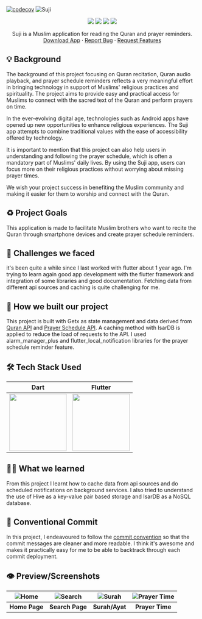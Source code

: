 [![codecov](https://codecov.io/gh/phanatagama/suji/branch/main/graph/badge.svg?token=F777RVVH55)](https://codecov.io/gh/phanatagama/suji)
![Suji](https://socialify.git.ci/phanatagama/suji/image?description=1&font=Rokkitt&forks=1&issues=1&language=1&name=1&pulls=1&stargazers=1&theme=Auto)

<p align="center">
<img src="https://img.shields.io/badge/dart-%230175C2.svg?style=for-the-badge&logo=dart&logoColor=white" />
<img src="https://img.shields.io/badge/Flutter-%2302569B.svg?style=for-the-badge&logo=Flutter&logoColor=white" />
<img src="https://img.shields.io/badge/git-%23F05033.svg?style=for-the-badge&logo=git&logoColor=white" />
<img src="https://img.shields.io/badge/github-%23121011.svg?style=for-the-badge&logo=github&logoColor=white" />

  </p>
  <p align="center">
    Suji is a Muslim application for reading the Quran and prayer reminders.
    <br />
    <a href="https://github.com/phanatagama/Suji/releases/download/1.0.2/app-debug.apk">Download App</a>
    ·
    <a href="https://github.com/phanatagama/Suji/issues/new">Report Bug</a>
    ·
  <a href="https://github.com/phanatagama/Suji/issues/new">Request Features</a>
  </p>

## 💡 Background

The background of this project focusing on Quran recitation, Quran audio playback, and prayer schedule reminders reflects a very meaningful effort in bringing technology in support of Muslims' religious practices and spirituality. The project aims to provide easy and practical access for Muslims to connect with the sacred text of the Quran and perform prayers on time.

In the ever-evolving digital age, technologies such as Android apps have opened up new opportunities to enhance religious experiences. The Suji app attempts to combine traditional values with the ease of accessibility offered by technology.

It is important to mention that this project can also help users in understanding and following the prayer schedule, which is often a mandatory part of Muslims' daily lives. By using the Suji app, users can focus more on their religious practices without worrying about missing prayer times.

We wish your project success in benefiting the Muslim community and making it easier for them to worship and connect with the Quran.

## ♻️ Project Goals

This application is made to facilitate Muslim brothers who want to recite the Quran through smartphone devices and create prayer schedule reminders.

## 🤯 Challenges we faced

it's been quite a while since I last worked with flutter about 1 year ago. I'm trying to learn again good app development with the flutter framework and integration of some libraries and good documentation. Fetching data from different api sources and caching is quite challenging for me.

## 🧐 How we built our project

This project is built with Getx as state management and data derived from [Quran API](https://api.quran.gading.dev) and [Prayer Schedule API](https://aladhan.com). A caching method with IsarDB is applied to reduce the load of requests to the API. I used alarm_manager_plus and flutter_local_notification libraries for the prayer schedule reminder feature.

## 🛠️ Tech Stack Used

| Dart                                                                              | Flutter                                                                                                                                                                                                   |
| --------------------------------------------------------------------------------- | --------------------------------------------------------------------------------------------------------------------------------------------------------------------------------------------------------- |
| <img src="https://avatars.githubusercontent.com/u/1609975?s=280&v=4" width="150"> | <img src="https://res.cloudinary.com/startup-grind/image/upload/c_fill,dpr_2.0,f_auto,g_center,h_500,q_auto:good,w_500/v1/gcs/platform-data-dsc/events/1_ilC2Aqp5sZd1wi0CopD1Hw_zT8WoJh.png" width="150"> |

<!-- ### Extra Library -->
<!-- - [GoogleFonts](https://pub.dev/packages/google_fonts) for Material-Design style -->

<!-- ## 🔧 The problems and how we deal with it -->
<!-- Tentu saja keterbatasan waktu adalah sebuah masalah bagi kami. Beberapa perencanaan harus kami tunda/hilangkan untuk mempersingkat waktu seperti pembangunan [REST API](https://github.com/MochArisandiJayanto/Flarax/blob/master/API_Design_Architecture.md) yang harus terhenti. Kami memutuskan untuk melakukan query secara langsung dengan database Firebase menggunakan future dan stream. -->

## 🧑‍🎓 What we learned

From this project I learnt how to cache data from api sources and do scheduled notifications on background services. I also tried to understand the use of Hive as a key-value pair based storage and IsarDB as a NoSQL database.

## 🐾 Conventional Commit

‎In this project, I endeavoured to follow the [commit convention](https://www.conventionalcommits.org/en/v1.0.0/) so that the commit messages are cleaner and more readable. I think it's awesome and makes it practically easy for me to be able to backtrack through each commit deployment.

<!-- ## 📘 Resource‎ -->
<!-- ### Image Assets -->
<!-- - [Undraw](http://undraw.co) -->
<!-- - [Unsplash](http://unsplash.com) -->

<!-- ### Related Article -->
<!-- - [Barang Menumpuk Tak Terpakai? Akali Dengan 5 Trik Ini | Orami](https://www.orami.co.id/magazine/barang-menumpuk-tak-terpakai-akali-dengan-5-trik-ini/) -->
<!-- - [Bagaimana cara membuang barang bekas berukuran besar, misal kasur, kulkas, mesin cuci? Kemana perabot/barang bekasmu saat kamu membeli perabot baru? - Quora](https://id.quora.com/Bagaimana-cara-membuang-barang-bekas-berukuran-besar-misal-kasur-kulkas-mesin-cuci-Kemana-perabot-barang-bekasmu-saat-kamu-membeli-perabot-baru) -->
<!-- - [Bagaimana caramu membuang barang-barang yang sudah tidak terpakai lagi (misalnya pakaian bekas yang sudah tidak layak pakai)? - Quora](https://id.quora.com/Bagaimana-caramu-membuang-barang-barang-yang-sudah-tidak-terpakai-lagi-misalnya-pakaian-bekas-yang-sudah-tidak-layak-pakai) -->
<!-- - [Bagaimana cara membuang sampah ukuran besar seperti kasur dan lemari secara legal? - Quora](https://bit.ly/3eoe6rK) -->
<!-- - [Cara Mendapatkan Barang Gratis Dari Internet - Blog Orang IT (helmykediri.com)](https://bit.ly/3FuCeVn) -->
<!-- - [Barang Gratis Bisa Kamu Dapatkan di 6 Situs Ini Lho! (lifepal.co.id)](https://lifepal.co.id/media/doyan-berburu-barang-gratisan-cek-6-situs-nih/) -->

## 👁️ Preview/Screenshots

| ![Home](https://github.com/phanatagama/Suji/assets/48324618/571cb7ab-19a1-41a5-aa2a-7ab00cc41fba) | ![Search](https://github.com/phanatagama/Suji/assets/48324618/bd90dc69-fda8-452e-80dd-7285a9cc1d26) | ![Surah](https://github.com/phanatagama/Suji/assets/48324618/ed52e5c4-54aa-45fd-b79f-94da4f8b3ea6) | ![Prayer Time](https://github.com/phanatagama/Suji/assets/48324618/d4671cd9-1b16-4eef-acc0-73317d4616e0) |
| :-----------------------------------------------------------------------------------------------: | :-------------------------------------------------------------------------------------------------: | :------------------------------------------------------------------------------------------------: | :------------------------------------------------------------------------------------------------------: |
|                                           **Home Page**                                           |                                           **Search Page**                                           |                                           **Surah/Ayat**                                           |                                             **Prayer Time**                                              |
